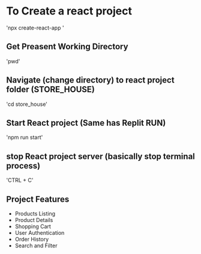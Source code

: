 # To Create a react project
  'npx create-react-app <STORE-HOUSE>'

## Get Preasent Working Directory
'pwd'

## Navigate (change directory) to react project folder (STORE_HOUSE)
'cd store_house'

## Start React project (Same has Replit RUN)
'npm run start'

## stop React project server (basically stop terminal process)
'CTRL + C'

## Project Features
- Products Listing
- Product Details
- Shopping Cart
- User Authentication
- Order History
- Search and Filter